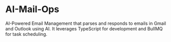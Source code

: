 # AI-Mail-Ops
AI-Powered Email Management that parses and responds to emails in Gmail and Outlook using AI. It leverages TypeScript for development and BullMQ for task scheduling.
